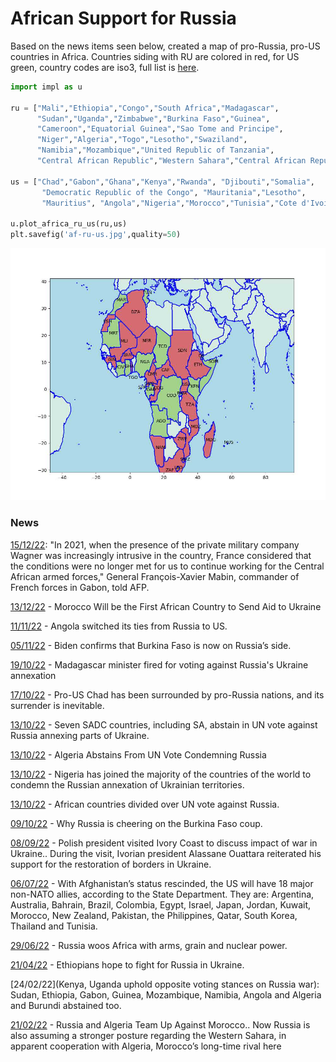 # African Support for Russia

Based on the news items seen below, created a map of pro-Russia,
pro-US countries in Africa. Countries siding with RU are colored in
red, for US green, country codes are iso3, full list is [here](https://www.iban.com/country-codes).

```python
import impl as u

ru = ["Mali","Ethiopia","Congo","South Africa","Madagascar",
      "Sudan","Uganda","Zimbabwe","Burkina Faso","Guinea",
      "Cameroon","Equatorial Guinea","Sao Tome and Principe",
      "Niger","Algeria","Togo","Lesotho","Swaziland",
      "Namibia","Mozambique","United Republic of Tanzania",
      "Central African Republic","Western Sahara","Central African Republic"] 

us = ["Chad","Gabon","Ghana","Kenya","Rwanda", "Djibouti","Somalia",
       "Democratic Republic of the Congo", "Mauritania","Lesotho",
       "Mauritius", "Angola","Nigeria","Morocco","Tunisia","Cote d'Ivoire"]

u.plot_africa_ru_us(ru,us)
plt.savefig('af-ru-us.jpg',quality=50)
```

![](af-ru-us.jpg)

### News

[15/12/22](https://www.africanews.com/2022/12/15/last-french-soldiers-leave-central-african-republic//):
"In 2021, when the presence of the private military company Wagner was increasingly intrusive in the country, France considered that the conditions were no longer met for us to continue working for the Central African armed forces," General François-Xavier Mabin, commander of French forces in Gabon, told AFP.

[13/12/22](https://www.overtdefense.com/2022/12/12/morocco-will-be-the-first-african-country-to-send-aid-to-ukraine/) -
Morocco Will be the First African Country to Send Aid to Ukraine

[11/11/22](https://tfiglobalnews.com/2022/11/11/angola-switched-its-ties-from-russia-to-us-and-now-its-sovereignty-is-in-danger/) -
Angola switched its ties from Russia to US.

[05/11/22](https://tfiglobalnews.com/2022/11/05/biden-confirms-that-burkina-faso-is-now-on-russias-side/) -
Biden confirms that Burkina Faso is now on Russia’s side.

[19/10/22](https://www.reuters.com/world/madagascar-minister-fired-voting-against-russias-ukraine-annexation-2022-10-19/) -
Madagascar minister fired for voting against Russia's Ukraine annexation 

[17/10/22](https://tfiglobalnews.com/2022/10/17/pro-us-chad-has-been-surrounded-by-pro-russia-nations-and-its-surrender-is-inevitable/) -
Pro-US Chad has been surrounded by pro-Russia nations, and its surrender is inevitable.

[13/10/22](https://www.news24.com/news24/africa/news/seven-sadc-countries-including-sa-abstains-in-un-vote-against-russia-annexing-parts-of-ukraine-20221013) -
Seven SADC countries, including SA, abstain in UN vote against Russia annexing parts of Ukraine.

[13/10/22](https://www.moroccoworldnews.com/2022/10/351809/algeria-abstains-from-un-vote-condemning-russias-annexations-in-ukraine) -
Algeria Abstains From UN Vote Condemning Russia

[13/10/22](https://www.premiumtimesng.com/news/headlines/559361-nigeria-joins-us-others-to-condemn-russian-annexation-of-ukrainian-territories.html) -
Nigeria has joined the majority of the countries of the world to condemn the Russian annexation of Ukrainian territories.

[13/10/22](https://www.africanews.com/2022/10/13/african-countries-divided-over-un-vote-against-russia/) -
African countries divided over UN vote against Russia.

[09/10/22](https://www.bbc.com/news/world-africa-63171771) -
Why Russia is cheering on the Burkina Faso coup.

[08/09/22](https://www.africanews.com/2022/09/08/polish-president-visited-ivory-coast-to-discuss-impact-of-war-in-ukraine/) -
Polish president visited Ivory Coast to discuss impact of war in
Ukraine.. During the visit, Ivorian president Alassane Ouattara
reiterated his support for the restoration of borders in Ukraine.

[06/07/22](https://edition.cnn.com/2022/07/06/politics/afghanistan-major-non-nato-ally-designation-biden-rescind/index.html) -
With Afghanistan’s status rescinded, the US will have 18 major
non-NATO allies, according to the State Department. They are:
Argentina, Australia, Bahrain, Brazil, Colombia, Egypt, Israel, Japan,
Jordan, Kuwait, Morocco, New Zealand, Pakistan, the Philippines,
Qatar, South Korea, Thailand and Tunisia.

[29/06/22](https://intellinews.com/russia-woos-africa-with-arms-grain-and-nuclear-power-252022/) -
Russia woos Africa with arms, grain and nuclear power.

[21/04/22](https://news.yahoo.com/ethiopians-hope-fight-russia-ukraine-161351963.html) -
Ethiopians hope to fight for Russia in Ukraine.

[24/02/22](Kenya, Uganda uphold opposite voting stances on Russia war):
Sudan, Ethiopia, Gabon, Guinea, Mozambique, Namibia, Angola and Algeria and Burundi abstained too.

[21/02/22](https://www.realcleardefense.com/articles/2022/02/21/russia_and_algeria_team_up_against_morocco_817797.html) -
Russia and Algeria Team Up Against Morocco.. Now Russia is also
assuming a stronger posture regarding the Western Sahara, in apparent
cooperation with Algeria, Morocco’s long-time rival here

